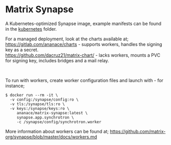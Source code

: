 Matrix Synapse
==============

A Kubernetes-optimized Synapse image, example manifests can be found in the [kubernetes](kubernetes/) folder.

For a managed deployment, look at the charts available at;  
https://gitlab.com/ananace/charts - supports workers, handles the signing key as a secret.  
https://github.com/dacruz21/matrix-chart/ - lacks workers, mounts a PVC for signing key, includes bridges and a mail relay.

&nbsp;

To run with workers, create worker configuration files and launch with - for instance;
```
$ docker run --rm -it \
  -v config:/synapse/config:ro \
  -v tls:/synapse/tls:ro \
  -v keys:/synapse/keys:ro \
     ananace/matrix-synapse:latest \
     synapse.app.synchrotron \
     -c /synapse/config/synchrotron.worker
```

More information about workers can be found at; https://github.com/matrix-org/synapse/blob/master/docs/workers.md
